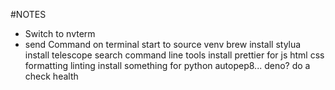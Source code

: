 #NOTES
 - Switch to nvterm
 - send Command on terminal start to source venv
brew install stylua
install telescope search command line tools
install prettier for js html css formatting linting
install something for python autopep8... deno?
do a check health

